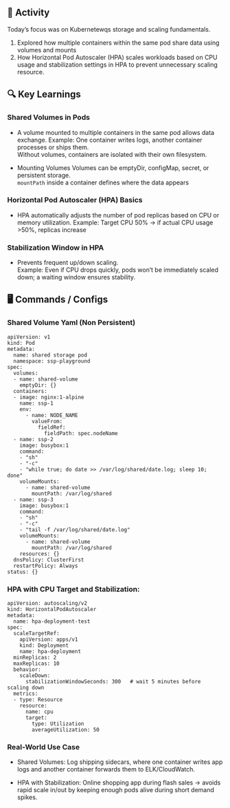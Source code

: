 
## 🔧 Activity
Today’s focus was on Kubernetewqs storage and scaling fundamentals. 

1. Explored how multiple containers within the same pod share data using volumes and mounts 
2. How Horizontal Pod Autoscaler (HPA) scales workloads based on CPU usage and stabilization settings in HPA to prevent unnecessary scaling resource.
## 🔍 Key Learnings
### Shared Volumes in Pods

- A volume mounted to multiple containers in the same pod allows data exchange.
Example: One container writes logs, another container processes or ships them.  
Without volumes, containers are isolated with their own filesystem.

- Mounting Volumes
Volumes can be emptyDir, configMap, secret, or persistent storage.  
``mountPath`` inside a container defines where the data appears 

### Horizontal Pod Autoscaler (HPA) Basics
- HPA automatically adjusts the number of pod replicas based on CPU or memory utilization.
Example: Target CPU 50% → if actual CPU usage >50%, replicas increase  

### Stabilization Window in HPA
- Prevents frequent up/down scaling.  
Example: Even if CPU drops quickly, pods won’t be immediately scaled down; a waiting window ensures stability.

## 🖥️  Commands / Configs
### Shared Volume Yaml (Non Persistent)
```
apiVersion: v1
kind: Pod
metadata:
  name: shared storage pod
  namespace: ssp-playground
spec:
  volumes: 
  - name: shared-volume
    emptyDir: {}
  containers:
  - image: nginx:1-alpine
    name: ssp-1
    env:
      - name: NODE_NAME
        valueFrom:
          fieldRef:
            fieldPath: spec.nodeName
  - name: ssp-2
    image: busybox:1
    command:
    - "sh"
    - "-c"
    - "while true; do date >> /var/log/shared/date.log; sleep 10; done"
    volumeMounts:
      - name: shared-volume
        mountPath: /var/log/shared
  - name: ssp-3
    image: busybox:1     
    command:
    - "sh"
    - "-c"
    - "tail -f /var/log/shared/date.log"
    volumeMounts:
      - name: shared-volume        
        mountPath: /var/log/shared
    resources: {}
  dnsPolicy: ClusterFirst
  restartPolicy: Always
status: {}
```

### HPA with CPU Target and Stabilization:
```
apiVersion: autoscaling/v2
kind: HorizontalPodAutoscaler
metadata:
  name: hpa-deployment-test
spec:
  scaleTargetRef:
    apiVersion: apps/v1
    kind: Deployment
    name: hpa-deployment
  minReplicas: 2
  maxReplicas: 10
  behavior:
    scaleDown:
      stabilizationWindowSeconds: 300   # wait 5 minutes before scaling down
  metrics:
  - type: Resource
    resource:
      name: cpu
      target:
        type: Utilization
        averageUtilization: 50

```

### Real-World Use Case
- Shared Volumes: Log shipping sidecars, where one container writes app logs and another container forwards them to ELK/CloudWatch.

- HPA with Stabilization: Online shopping app during flash sales → avoids rapid scale in/out by keeping enough pods alive during short demand spikes.
